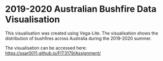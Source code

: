 # 2019-2020 Australian Bushfire Data Visualisation

This visualisation was created using Vega-Lite. The visualisation shows the distribution of bushfires across Australia during the 2019-2020 summer. 

The visualisation can be accessed here: https://ssar0011.github.io/FIT3179/Assignment/
